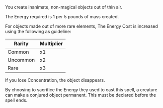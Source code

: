 You create inanimate, non-magical objects out of thin air.

The Energy required is 1 per 5 pounds of mass created. 

For objects made out of more rare elements, The Energy Cost is increased using the following as guideline:

Rarity|Multiplier
---|---
Common|x1
Uncommon|x2
Rare|x3

If you lose Concentration, the object disappears.

By choosing to sacrifice the Energy they used to cast this spell, a creature can make a conjured object permanent. This must be declared before the spell ends.
